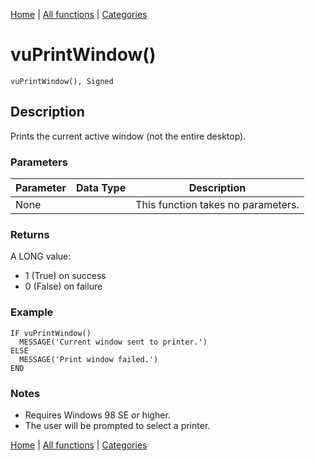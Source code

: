 [Home](../index.md) | [All functions](../all-functions.md) | [Categories](../categories/index.md)

# vuPrintWindow()

```Prototype
vuPrintWindow(), Signed
```


## Description
Prints the current active window (not the entire desktop).

### Parameters

| Parameter | Data Type | Description |
|-----------|-----------|-------------|
| None      |          | This function takes no parameters. |

### Returns
A LONG value:  
- 1 (True) on success  
- 0 (False) on failure  

### Example

```Clarion
IF vuPrintWindow()
  MESSAGE('Current window sent to printer.')
ELSE
  MESSAGE('Print window failed.')
END
```

### Notes
- Requires Windows 98 SE or higher.  
- The user will be prompted to select a printer.

[Home](../index.md) | [All functions](../all-functions.md) | [Categories](../categories/index.md)
